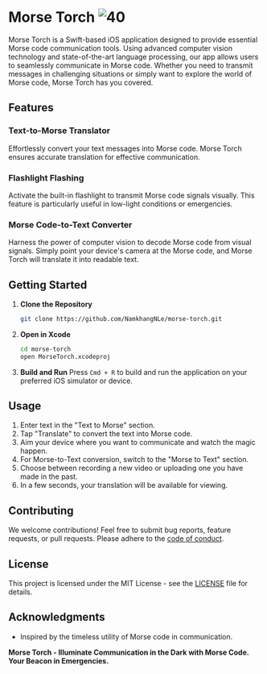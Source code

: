 # Morse Torch ![40](https://github.com/NamkhangNLe/MorseCode/assets/76028202/7726bee8-ac05-4335-86a4-96667ca51fc3)

Morse Torch is a Swift-based iOS application designed to provide essential Morse code communication tools. Using advanced computer vision technology and state-of-the-art language processing, our app allows users to seamlessly communicate in Morse code. Whether you need to transmit messages in challenging situations or simply want to explore the world of Morse code, Morse Torch has you covered.

## Features

### Text-to-Morse Translator
Effortlessly convert your text messages into Morse code. Morse Torch ensures accurate translation for effective communication.

### Flashlight Flashing
Activate the built-in flashlight to transmit Morse code signals visually. This feature is particularly useful in low-light conditions or emergencies.

### Morse Code-to-Text Converter
Harness the power of computer vision to decode Morse code from visual signals. Simply point your device's camera at the Morse code, and Morse Torch will translate it into readable text.

## Getting Started

1. **Clone the Repository**
    ```bash
    git clone https://github.com/NamkhangNLe/morse-torch.git
    ```

2. **Open in Xcode**
    ```bash
    cd morse-torch
    open MorseTorch.xcodeproj
    ```

3. **Build and Run**
    Press `Cmd + R` to build and run the application on your preferred iOS simulator or device.

## Usage

1. Enter text in the "Text to Morse" section.
2. Tap "Translate" to convert the text into Morse code.
3. Aim your device where you want to communicate and watch the magic happen.
5. For Morse-to-Text conversion, switch to the "Morse to Text" section.
6. Choose between recording a new video or uploading one you have made in the past.
7. In a few seconds, your translation will be available for viewing.

## Contributing

We welcome contributions! Feel free to submit bug reports, feature requests, or pull requests. Please adhere to the [code of conduct](CODE_OF_CONDUCT.md).

## License

This project is licensed under the MIT License - see the [LICENSE](LICENSE) file for details.

## Acknowledgments

- Inspired by the timeless utility of Morse code in communication.

**Morse Torch - Illuminate Communication in the Dark with Morse Code. Your Beacon in Emergencies.**
